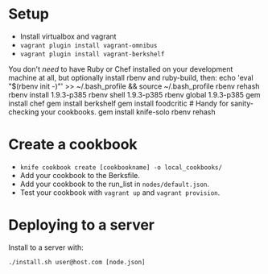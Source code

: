 Setup
=====

* Install virtualbox and vagrant
* `vagrant plugin install vagrant-omnibus`
* `vagrant plugin install vagrant-berkshelf`

You don't *need* to have Ruby or Chef installed on your development machine at all, but optionally install rbenv and ruby-build, then:
    echo 'eval "$(rbenv init -)"' >> ~/.bash_profile && source ~/.bash_profile
    rbenv rehash
    rbenv install 1.9.3-p385
    rbenv shell   1.9.3-p385
    rbenv global  1.9.3-p385
    gem install chef
    gem install berkshelf
    gem install foodcritic # Handy for sanity-checking your cookbooks.
    gem install knife-solo
    rbenv rehash

Create a cookbook
=================

* `knife cookbook create [cookbookname] -o local_cookbooks/`
* Add your cookbook to the Berksfile.
* Add your cookbook to the run_list in `nodes/default.json`.
* Test your cookbook with `vagrant up` and `vagrant provision`.

Deploying to a server
=====================

Install to a server with:

    ./install.sh user@host.com [node.json]
